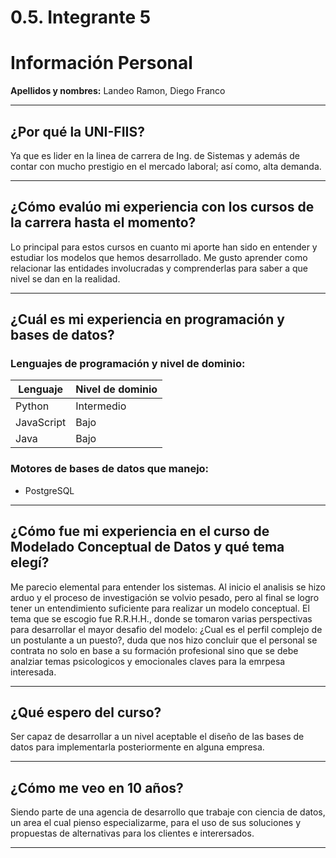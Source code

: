 # 0.5. Integrante 5

# Información Personal

**Apellidos y nombres:** Landeo Ramon, Diego Franco

---

## ¿Por qué la UNI-FIIS?

Ya que es lider en la linea de carrera de Ing. de Sistemas y además de contar con mucho prestigio en el mercado laboral; así como, alta demanda.

---

## ¿Cómo evalúo mi experiencia con los cursos de la carrera hasta el momento?

Lo principal para estos cursos en cuanto mi aporte han sido en entender y estudiar los modelos que hemos desarrollado. Me gusto aprender como relacionar las entidades involucradas y comprenderlas para saber a que nivel se dan en la realidad.

---

## ¿Cuál es mi experiencia en programación y bases de datos?

### Lenguajes de programación y nivel de dominio:

| Lenguaje   | Nivel de dominio |
|------------|------------------|
| Python     | Intermedio       |
| JavaScript | Bajo             |
| Java       | Bajo             |

### Motores de bases de datos que manejo:
- PostgreSQL

---

## ¿Cómo fue mi experiencia en el curso de Modelado Conceptual de Datos y qué tema elegí?

Me parecio elemental para entender los sistemas. Al inicio el analisis se hizo arduo y el proceso de investigación se volvio pesado, pero al final se logro tener un entendimiento suficiente para realizar un modelo conceptual. El tema que se escogio fue R.R.H.H., donde se tomaron varias perspectivas para desarrollar el mayor desafio del modelo: ¿Cual es el perfil complejo de un postulante a un puesto?, duda que nos hizo concluir que el personal se contrata no solo en base a su formación profesional sino que se debe analziar temas psicologicos y emocionales claves para la emrpesa interesada.

---

## ¿Qué espero del curso?
Ser capaz de desarrollar a un nivel aceptable el diseño de las bases de datos para implementarla posteriormente en alguna empresa. 

---

## ¿Cómo me veo en 10 años?

Siendo parte de una agencia de desarrollo que trabaje con ciencia de datos, un area el cual pienso especializarme, para el uso de sus soluciones y propuestas de alternativas para los clientes e interersados.

---
